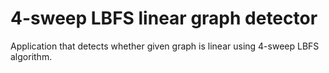 4-sweep LBFS linear graph detector
=================================

Application that detects whether given graph is linear using 4-sweep LBFS algorithm.
